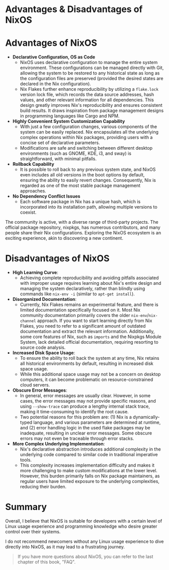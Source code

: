 # Advantages & Disadvantages of NixOS

# Advantages of NixOS

- **Declarative Configuration, OS as Code**
  - NixOS uses declarative configuration to manage the entire system environment. These configurations can be managed directly with Git, allowing the system to be restored to any historical state as long as the configuration files are preserved (provided the desired states are declared in the Nix configuration).
  - Nix Flakes further enhance reproducibility by utilizing a `flake.lock` version lock file, which records the data source addresses, hash values, and other relevant information for all dependencies. This design greatly improves Nix's reproducibility and ensures consistent build results. It draws inspiration from package management designs in programming languages like Cargo and NPM.
- **Highly Convenient System Customization Capability**
  - With just a few configuration changes, various components of the system can be easily replaced. Nix encapsulates all the underlying complex operations within Nix packages, providing users with a concise set of declarative parameters.
  - Modifications are safe and switching between different desktop environments (such as GNOME, KDE, i3, and sway) is straightforward, with minimal pitfalls.
- **Rollback Capability**
  - It is possible to roll back to any previous system state, and NixOS even includes all old versions in the boot options by default, ensuring the ability to easily revert changes. Consequently, Nix is regarded as one of the most stable package management approaches.
- **No Dependency Conflict Issues**
  - Each software package in Nix has a unique hash, which is incorporated into its installation path, allowing multiple versions to coexist.

The community is active, with a diverse range of third-party projects. The official package repository, nixpkgs, has numerous contributors, and many people share their Nix configurations. Exploring the NixOS ecosystem is an exciting experience, akin to discovering a new continent.

# Disadvantages of NixOS

- **High Learning Curve**:
  - Achieving complete reproducibility and avoiding pitfalls associated with improper usage requires learning about Nix's entire design and managing the system declaratively, rather than blindly using commands like `nix-env -i` (similar to `apt-get install`).
- **Disorganized Documentation**:
  - Currently, Nix Flakes remains an experimental feature, and there is limited documentation specifically focused on it. Most Nix community documentation primarily covers the older `nix-env`/`nix-channel` approach. If you want to start learning directly from Nix Flakes, you need to refer to a significant amount of outdated documentation and extract the relevant information. Additionally, some core features of Nix, such as `imports` and the Nixpkgs Module System, lack detailed official documentation, requiring resorting to source code analysis.
- **Increased Disk Space Usage**:
  - To ensure the ability to roll back the system at any time, Nix retains all historical environments by default, resulting in increased disk space usage.
  - While this additional space usage may not be a concern on desktop computers, it can become problematic on resource-constrained cloud servers.
- **Obscure Error Messages**:
  - In general, error messages are usually clear. However, in some cases, the error messages may not provide specific reasons, and using `--show-trace` can produce a lengthy internal stack trace, making it time-consuming to identify the root cause.
  - Two potential reasons for this problem are: (1) Nix is a dynamically-typed language, and various parameters are determined at runtime, and (2) error handling logic in the used flake packages may be inadequate, resulting in unclear error messages. Some obscure errors may not even be traceable through error stacks.
- **More Complex Underlying Implementation**:
  - Nix's declarative abstraction introduces additional complexity in the underlying code compared to similar code in traditional imperative tools.
  - This complexity increases implementation difficulty and makes it more challenging to make custom modifications at the lower level. However, this burden primarily falls on Nix package maintainers, as regular users have limited exposure to the underlying complexities, reducing their burden.

# Summary

Overall, I believe that NixOS is suitable for developers with a certain level of Linux usage experience and programming knowledge who desire greater control over their systems.

I do not recommend newcomers without any Linux usage experience to dive directly into NixOS, as it may lead to a frustrating journey.

> If you have more questions about NixOS, you can refer to the last chapter of this book, "FAQ".
